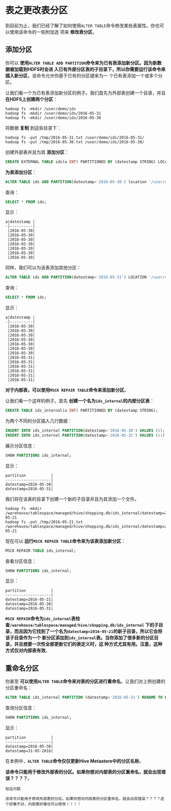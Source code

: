 表之更改表分区
===================================================================================
到目前为止，我们已经了解了如何使用`ALTER TABLE`命令修改某些表属性。你也可以使用该命令的一些附加选
项来 **修改表分区**。

## 添加分区
你可以 **使用`ALTER TABLE ADD PARTITION`命令来为已有表添加新分区。因为新数据被加载到HDFS时会进
入已有外部分区表的子目录下，所以你需要运行该命令来插入新分区**。该命令允许你基于已有的分区键来为一
个已有表添加一个或多个分区。

让我们看一个为已有表添加新分区的例子。我们首先为外部表创建一个目录，并且 **在HDFS上创建两个分区**：
```shell
hadoop fs -mkdir /user/demo/ids
hadoop fs -mkdir /user/demo/ids/2016-05-31
hadoop fs -mkdir /user/demo/ids/2016-05-30
```
将数据 **复制** 到这些目录下：
```shell
hadoop fs -put /tmp/2016-05-31.txt /user/demo/ids/2016-05-31/
hadoop fs -put /tmp/2016-05-30.txt /user/demo/ids/2016-05-30/
```
创建外部表并且为其 **添加分区**：
```sql
CREATE EXTERNAL TABLE ids(a INT) PARTITIONED BY (datestamp STRING) LOCATION '/user/demo/ids';
```
**为表添加分区**：
```sql
ALTER TABLE ids ADD PARTITION(datestamp='2016-05-30') location '/user/demo/ids/2016-05-30';
```
查询：
```sql
SELECT * FROM ids;
```
显示：
```
a|datestamp |
-|----------|
 |2016-05-30|
 |2016-05-30|
 |2016-05-30|
 |2016-05-30|
 |2016-05-30|
 |2016-05-30|
 |2016-05-30|
```
同样，我们可以为该表添加其他分区：
```sql
ALTER TABLE ids ADD PARTITION(datestamp='2016-05-31') LOCATION '/user/demo/ids/2016-05-31';
```
查询：
```sql
SELECT * FROM ids;
```
显示：
```
a|datestamp |
-|----------|
 |2016-05-30|
 |2016-05-30|
 |2016-05-30|
 |2016-05-30|
 |2016-05-30|
 |2016-05-30|
 |2016-05-30|
 |2016-05-31|
 |2016-05-31|
 |2016-05-31|
 |2016-05-31|
 |2016-05-31|
 |2016-05-31|
```
**对于内部表，可以使用`MSCK REPAIR TABLE`命令来添加新分区**。

让我们看一个这样的例子。首先 **创建一个名为`ids_internal`的内部分区表**：
```sql
CREATE TABLE ids_internal(a INT) PARTITIONED BY (datestamp STRING);
```
为两个不同的分区插入几行数据：
```sql
INSERT INTO ids_internal PARTITION(datestamp='2016-05-30') VALUES (1);
INSERT INTO ids_internal PARTITION(datestamp='2016-05-31') VALUES (11);
```
展示分区信息：
```sql
SHOW PARTITIONS ids_internal;
```
显示：
```
partition           |
--------------------|
datestamp=2016-05-30|
datestamp=2016-05-31|
```
我们将在该表的目录下创建一个新的子目录并且为其添加一个文件。
```shell
hadoop fs -mkdir /warehouse/tablespace/managed/hive/shopping.db/ids_internal/datestamp=2016-05-21
hadoop fs -put /tmp/2016-05-21.txt /warehouse/tablespace/managed/hive/shopping.db/ids_internal/datestamp=2016-05-21
```
现在可以 **运行`MSCK REPAIR TABLE`命令来为该表添加新分区**：
```sql
MSCK REPAIR TABLE ids_internal;
```
查看分区信息：
```sql
SHOW PARTITIONS ids_internal;
```
显示：
```
partition           |
--------------------|
datestamp=2016-05-21|
datestamp=2016-05-30|
datestamp=2016-05-31|
```
**`MSCK REPAIR`命令为`ids_internal`表检查`/warehouse/tablespace/managed/hive/shopping.db/ids_internal`
下的子目录，而且因为它找到了一个名为`datestamp=2016-05-21`的新子目录，所以它会将该子目录作为一个
新分区添加到`ids_internal`表。当你添加了很多新的分区目录，并且想要一次性全部更新它们的表定义时，这
种方式尤其有用。注意，这种方式仅对内部表有效**。

## 重命名分区
你甚至 **可以使用`ALTER TABLE`命令来对表的分区进行重命名**。让我们对上例创建的分区重命名：
```sql
ALTER TABLE ids_internal PARTITION (datestamp='2016-05-31') RENAME TO PARTITION (datestamp='31-05-2016');
```
查询分区信息：
```sql
SHOW PARTITIONS ids_internal;
```
显示：
```
partition           |
--------------------|
datestamp=2016-05-30|
datestamp=31-05-2016|
```
在本例中，**`ALTER TABLE`命令仅仅更新Hive Metastore中的分区名称**。

**该命令只能用于修改外部表的分区。如果你想对内部表的分区重命名，就会出现错误？？？？**。
```
验证问题

该命令只能用于修改外部表的分区。如果你想对内部表的分区重命名，就会出现错误？？？？这个好像不对，内部表好像也可以修改！！！！
```



